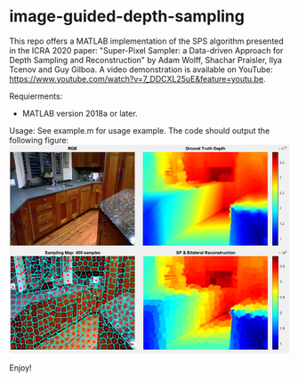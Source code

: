 # image-guided-depth-sampling

This repo offers a MATLAB implementation of the SPS algorithm presented in the ICRA 2020 paper: "Super-Pixel Sampler: a Data-driven Approach for Depth Sampling and Reconstruction" by Adam Wolff, Shachar Praisler, Ilya Tcenov and Guy Gilboa. A video demonstration is available on YouTube: https://www.youtube.com/watch?v=7_DDCXL25uE&feature=youtu.be.

Requierments:
- MATLAB version 2018a or later.

Usage:
See example.m for usage example. The code should output the following figure:
![Image description](https://github.com/adamwolff2/image-guided-depth-sampling/blob/master/Results.jpg)

Enjoy!
